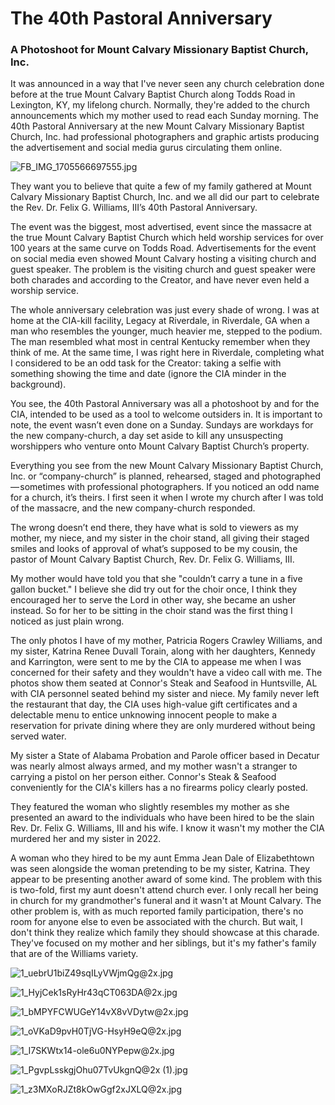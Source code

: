 # The 40th Pastoral Anniversary 
### A Photoshoot for Mount Calvary Missionary Baptist Church, Inc.

It was announced in a way that I've never seen any church celebration done before at the true Mount Calvary Baptist Church along Todds Road in Lexington, KY, my lifelong church. Normally, they're added to the church announcements which my mother used to read each Sunday morning. The 40th Pastoral Anniversary at the new Mount Calvary Missionary Baptist Church, Inc. had professional photographers and  graphic artists producing the advertisement and social media gurus circulating them online.

![FB_IMG_1705566697555.jpg](https://github.com/serviCreator/TAG/assets/155787787/0f9fbcab-1bfa-4c89-8867-1bdb099dd706)

They want you to believe that quite a few of my family gathered at Mount Calvary Missionary Baptist Church, Inc. and we all did our part to celebrate the Rev. Dr. Felix G. Williams, III’s 40th Pastoral Anniversary.

The event was the biggest, most advertised, event since the massacre at the true Mount Calvary Baptist Church which held worship services for over 100 years at the same curve on Todds Road.  Advertisements for the event on social media even showed Mount Calvary hosting a visiting church and guest speaker. The problem is the visiting church and guest speaker were both charades and according to the Creator, and have never even held a worship service.

The whole anniversary celebration was just every shade of wrong. I was at home at the CIA-kill facility, Legacy at Riverdale, in Riverdale, GA when a man who resembles the younger, much heavier me, stepped to the podium. The man resembled what most in central Kentucky remember when they think of me. At the same time, I was right here in Riverdale, completing what I considered to be an odd task for the Creator: taking a selfie with something showing the time and date (ignore the CIA minder in the background). 

You see, the 40th Pastoral Anniversary was all a photoshoot by and for the CIA, intended to be used as a tool to welcome outsiders in. It is important to note, the event wasn’t even done on a Sunday. Sundays are workdays for the new company-church, a day set aside to kill any unsuspecting worshippers who venture onto Mount Calvary Baptist Church’s property.

Everything you see from the new Mount Calvary Missionary Baptist Church, Inc. or “company-church” is planned, rehearsed, staged and photographed — sometimes with professional photographers. If you noticed an odd name for a church, it’s theirs. I first seen it when I wrote my church after I was told of the massacre, and the new company-church responded.

The wrong doesn’t end there, they have what is sold to viewers as my mother, my niece, and my sister in the choir stand, all giving their staged smiles and looks of approval of what’s supposed to be my cousin, the pastor of Mount Calvary Baptist Church, Rev. Dr. Felix G. Williams, III.

My mother would have told you that she "couldn’t carry a tune in a five gallon bucket." I believe she did try out for the choir once, I think they encouraged her to serve the Lord in other way, she became an usher instead. So for her to be sitting in the choir stand was the first thing I noticed as just plain wrong.

The only photos I have of my mother, Patricia Rogers Crawley Williams, and my  sister, Katrina Renee Duvall Torain, along with her daughters, Kennedy and Karrington, were sent to me by the CIA to appease me when I was concerned for their safety and they wouldn't have a video call with me. The photos show them seated at Connor's Steak and Seafood in Huntsville, AL with CIA personnel seated behind my sister and niece. My family never left the restaurant that day, the CIA uses high-value gift certificates and a delectable menu to entice unknowing innocent people to make a reservation for private dining where they are only murdered without being served water. 

My sister a State of Alabama Probation and Parole officer based in Decatur was nearly almost always armed, and my mother wasn't a stranger to carrying a pistol on her person either.  Connor's Steak & Seafood conveniently for the CIA's killers has a no firearms policy clearly posted.

They featured the woman who slightly resembles my mother as she presented an award to the individuals who have been hired to be the slain Rev. Dr. Felix G. Williams, III and his wife. I know it wasn't my mother the CIA murdered her and my sister in 2022. 

A woman who they hired to be my aunt Emma Jean Dale of Elizabethtown was seen alongside the woman pretending to be my sister, Katrina. They appear to be presenting another award of some kind. The problem with this is two-fold, first my aunt doesn't attend church ever. I only recall her being in church for my grandmother's funeral and it wasn't at Mount Calvary. The other problem is, with as much reported family participation, there's no room for anyone else to even be associated with the church. But wait, I don't think they realize which family they should showcase at this charade. They've focused on my mother and her siblings, but it's my father's family that are of the Williams variety.

![1_uebrU1biZ49sqILyVWjmQg@2x.jpg](https://github.com/serviCreator/TAG/assets/155787787/773831f7-4da3-4542-b36c-7c6f273993db)

![1_HyjCek1sRyHr43qCT063DA@2x.jpg](https://github.com/serviCreator/TAG/assets/155787787/e7b3d847-d804-4ef1-a9d4-8073353a1a0d)

![1_bMPYFCWUGeY14vX8vVDytw@2x.jpg](https://github.com/serviCreator/TAG/assets/155787787/3fcb92fb-a837-4d76-840f-5565f2f1206b)

![1_oVKaD9pvH0TjVG-HsyH9eQ@2x.jpg](https://github.com/serviCreator/TAG/assets/155787787/aa488e96-46ab-41f8-b685-b9fd41c7e685)

![1_I7SKWtx14-ole6u0NYPepw@2x.jpg](https://github.com/serviCreator/TAG/assets/155787787/74f79980-265f-4b80-bdce-e30b2d93e34b)

![1_PgvpLsskgjOhu07TvUkgnQ@2x (1).jpg](https://github.com/serviCreator/TAG/assets/155787787/0d7482be-ab1c-407b-bea7-ef4674615cc8)


![1_z3MXoRJZt8kOwGgf2xJXLQ@2x.jpg](https://github.com/serviCreator/TAG/assets/155787787/922d76ac-1d0b-4eb9-afda-8574b057a9f9)

